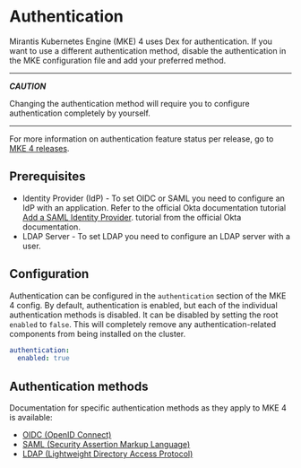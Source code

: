 # Authentication

Mirantis Kubernetes Engine (MKE) 4 uses Dex for authentication.
If you want to use a different authentication method, disable
the authentication in the MKE configuration file and add your preferred method.

---
***CAUTION***

Changing the authentication method will require you to configure
authentication completely by yourself.

---

For more information on authentication feature status per release, go to
[MKE 4 releases](https://github.com/Mirantis/mke-docs/blob/main/content/releases/README.md).

## Prerequisites

- Identity Provider (IdP) - To set OIDC or SAML you need to configure an IdP with an application.
Refer to the official Okta documentation tutorial [Add a SAML Identity Provider](https://help.okta.com/en-us/content/topics/security/idp-add-saml.htm).
tutorial from the official Okta documentation.
- LDAP Server - To set LDAP you need to configure an LDAP server with a user.

## Configuration

Authentication can be configured in the `authentication` section of the MKE 4 config.
By default, authentication is enabled, but each of the individual authentication 
methods is disabled. It can be disabled by setting the root `enabled` to `false`. 
This will completely remove any authentication-related components from being
installed on the cluster.

```yaml
authentication:
  enabled: true
```

## Authentication methods

Documentation for specific authentication methods as they apply to MKE 4 is available:

- [OIDC (OpenID Connect)](OIDC.md)
- [SAML (Security Assertion Markup Language)](SAML.md)
- [LDAP (Lightweight Directory Access Protocol)](LDAP.md)
